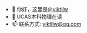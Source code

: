 - 👋 你好，这里是[@yiktllw](https://github.com/yiktllw)
- 🌱 UCAS本科物理在读
- 📫 联系方式: yiktllw@qq.com

<!---
yiktllw/yiktllw is a ✨ special ✨ repository because its `README.md` (this file) appears on your GitHub profile.
You can click the Preview link to take a look at your changes.
--->
